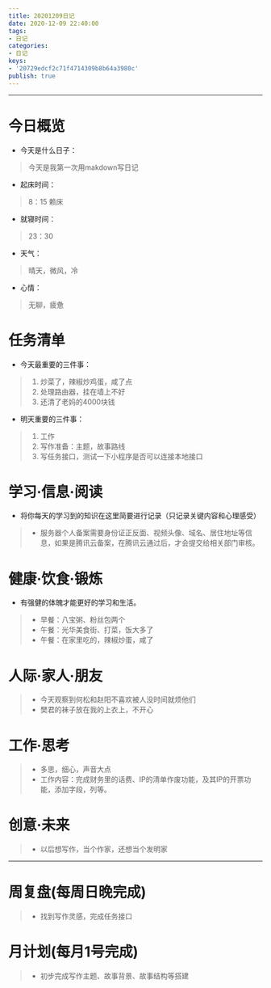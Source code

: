 ```yaml
---
title: 20201209日记
date: 2020-12-09 22:40:00
tags:
- 日记
categories: 
- 日记
keys:
- '20729edcf2c71f4714309b8b64a3980c'
publish: true
---
```


***
# 今日概览
- 今天是什么日子： 
>今天是我第一次用makdown写日记
- 起床时间：
>8：15 赖床
- 就寝时间：
>23：30
- 天气：
>晴天，微风，冷
- 心情：
>无聊，疲惫
# 任务清单
- 今天最重要的三件事：
>1. 炒菜了，辣椒炒鸡蛋，咸了点
>2. 处理路由器，挂在墙上不好
>3. 还清了老妈的4000块钱
- 明天重要的三件事：
>1. 工作
>2. 写作准备：主题，故事路线
>3. 写任务接口，测试一下小程序是否可以连接本地接口
# 学习·信息·阅读
- 将你每天的学习到的知识在这里简要进行记录（只记录关键内容和心理感受）
>* 服务器个人备案需要身份证正反面、视频头像、域名、居住地址等信息，如果是腾讯云备案，在腾讯云通过后，才会提交给相关部门审核。

# 健康·饮食·锻炼
- 有强健的体魄才能更好的学习和生活。
>* 早餐：八宝粥、粉丝包两个
>* 午餐：光华美食街、打菜，饭大多了
>* 午餐：在家里吃的，辣椒炒蛋，咸了

# 人际·家人·朋友
>* 今天观察到何松和赵阳不喜欢被人没时间就烦他们
>* 樊君的袜子放在我的上衣上，不开心

# 工作·思考
>* 多思，细心，声音大点
>* 工作内容：完成财务里的话费、IP的清单作废功能，及其IP的开票功能，添加字段，列等。

# 创意·未来
>* 以后想写作，当个作家，还想当个发明家

***
# 周复盘(每周日晚完成)
>* 找到写作灵感，完成任务接口

# 月计划(每月1号完成)
>* 初步完成写作主题、故事背景、故事结构等搭建
